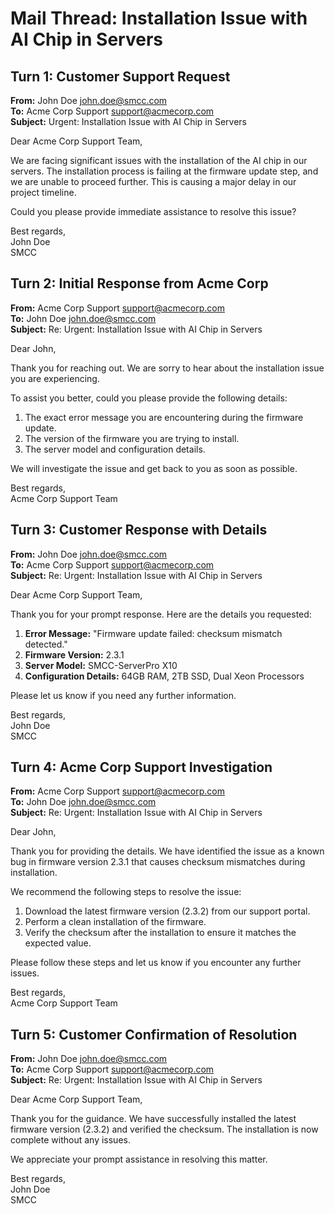 # Mail Thread: Installation Issue with AI Chip in Servers

## Turn 1: Customer Support Request
**From:** John Doe <john.doe@smcc.com>  
**To:** Acme Corp Support <support@acmecorp.com>  
**Subject:** Urgent: Installation Issue with AI Chip in Servers

Dear Acme Corp Support Team,

We are facing significant issues with the installation of the AI chip in our servers. The installation process is failing at the firmware update step, and we are unable to proceed further. This is causing a major delay in our project timeline.

Could you please provide immediate assistance to resolve this issue?

Best regards,  
John Doe  
SMCC

## Turn 2: Initial Response from Acme Corp
**From:** Acme Corp Support <support@acmecorp.com>  
**To:** John Doe <john.doe@smcc.com>  
**Subject:** Re: Urgent: Installation Issue with AI Chip in Servers

Dear John,

Thank you for reaching out. We are sorry to hear about the installation issue you are experiencing.

To assist you better, could you please provide the following details:
1. The exact error message you are encountering during the firmware update.
2. The version of the firmware you are trying to install.
3. The server model and configuration details.

We will investigate the issue and get back to you as soon as possible.

Best regards,  
Acme Corp Support Team

## Turn 3: Customer Response with Details
**From:** John Doe <john.doe@smcc.com>  
**To:** Acme Corp Support <support@acmecorp.com>  
**Subject:** Re: Urgent: Installation Issue with AI Chip in Servers

Dear Acme Corp Support Team,

Thank you for your prompt response. Here are the details you requested:

1. **Error Message:** "Firmware update failed: checksum mismatch detected."
2. **Firmware Version:** 2.3.1
3. **Server Model:** SMCC-ServerPro X10
4. **Configuration Details:** 64GB RAM, 2TB SSD, Dual Xeon Processors

Please let us know if you need any further information.

Best regards,  
John Doe  
SMCC

## Turn 4: Acme Corp Support Investigation
**From:** Acme Corp Support <support@acmecorp.com>  
**To:** John Doe <john.doe@smcc.com>  
**Subject:** Re: Urgent: Installation Issue with AI Chip in Servers

Dear John,

Thank you for providing the details. We have identified the issue as a known bug in firmware version 2.3.1 that causes checksum mismatches during installation.

We recommend the following steps to resolve the issue:
1. Download the latest firmware version (2.3.2) from our support portal.
2. Perform a clean installation of the firmware.
3. Verify the checksum after the installation to ensure it matches the expected value.

Please follow these steps and let us know if you encounter any further issues.

Best regards,  
Acme Corp Support Team

## Turn 5: Customer Confirmation of Resolution
**From:** John Doe <john.doe@smcc.com>  
**To:** Acme Corp Support <support@acmecorp.com>  
**Subject:** Re: Urgent: Installation Issue with AI Chip in Servers

Dear Acme Corp Support Team,

Thank you for the guidance. We have successfully installed the latest firmware version (2.3.2) and verified the checksum. The installation is now complete without any issues.

We appreciate your prompt assistance in resolving this matter.

Best regards,  
John Doe  
SMCC
